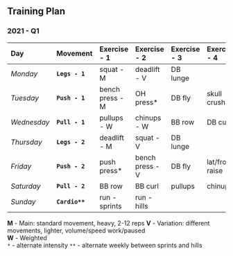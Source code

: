## Training Plan


### 2021 - Q1

| Day         | Movement       | Exercise - 1    | Exercise - 2    | Exercise - 3    | Exercise - 4    |
| :---------- | :------------- | :-------------- | :-------------- | :-------------- | :-------------- |
| *Monday*    | **`Legs - 1`** | squat - M       | deadlift - V    | DB lunge        |                 |
| *Tuesday*   | **`Push - 1`** | bench press - M | OH press*       | DB fly          | skull crushers  |
| *Wednesday* | **`Pull - 1`** | pullups - W     | chinups - W     | BB row          | DB curl         |
| *Thursday*  | **`Legs - 2`** | deadlift - M    | squat - V       | DB lunge        |                 |
| *Friday*    | **`Push - 2`** | push press*     | bench press - V | DB fly          | lat/front raise |
| *Saturday*  | **`Pull - 2`** | BB row          | BB curl         | pullups         | chinups         |
| *Sunday*    | **`Cardio**`** | run - sprints   | run - hills     |                 |                 |


**M** - Main: standard movement, heavy, 2-12 reps
**V** - Variation: different movements, lighter, volume/speed work/paused  
**W** - Weighted  
`*`   - alternate intensity
`**`  - alternate weekly between sprints and hills
